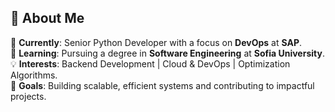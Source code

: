 ## 👋 About Me  

🔭 **Currently**: Senior Python Developer with a focus on **DevOps** at **SAP**.  
🌱 **Learning**: Pursuing a degree in **Software Engineering** at **Sofia University**.  
💡 **Interests**: Backend Development | Cloud & DevOps | Optimization Algorithms.  
🎯 **Goals**: Building scalable, efficient systems and contributing to impactful projects.
